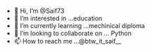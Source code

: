 - 👋 Hi, I’m @Saif73
- 👀 I’m interested in ...education
- 🌱 I’m currently learning ...mechinical diploma
- 💞️ I’m looking to collaborate on ... Python
- 📫 How to reach me ...@btw_it_saif__

<!---
Saif73/Saif73 is a ✨ special ✨ repository because its `README.md` (this file) appears on your GitHub profile.
You can click the Preview link to take a look at your changes.
--->
